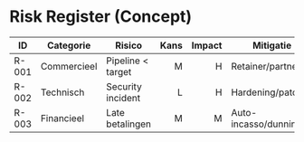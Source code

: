# Risk Register (Concept)

| ID | Categorie | Risico | Kans | Impact | Mitigatie | Owner | Trigger/Datum |
|---|---|---|---:|---:|---|---|---|
| R-001 | Commercieel | Pipeline < target | M | H | Retainer/partners | [ ] | [ ] |
| R-002 | Technisch | Security incident | L | H | Hardening/patches | [ ] | [ ] |
| R-003 | Financieel | Late betalingen | M | M | Auto-incasso/dunning | [ ] | [ ] |
